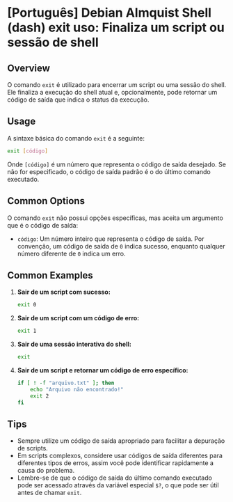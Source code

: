 # [Português] Debian Almquist Shell (dash) exit uso: Finaliza um script ou sessão de shell

## Overview
O comando `exit` é utilizado para encerrar um script ou uma sessão do shell. Ele finaliza a execução do shell atual e, opcionalmente, pode retornar um código de saída que indica o status da execução.

## Usage
A sintaxe básica do comando `exit` é a seguinte:

```bash
exit [código]
```

Onde `[código]` é um número que representa o código de saída desejado. Se não for especificado, o código de saída padrão é o do último comando executado.

## Common Options
O comando `exit` não possui opções específicas, mas aceita um argumento que é o código de saída:

- `código`: Um número inteiro que representa o código de saída. Por convenção, um código de saída de `0` indica sucesso, enquanto qualquer número diferente de `0` indica um erro.

## Common Examples

1. **Sair de um script com sucesso:**
   ```bash
   exit 0
   ```

2. **Sair de um script com um código de erro:**
   ```bash
   exit 1
   ```

3. **Sair de uma sessão interativa do shell:**
   ```bash
   exit
   ```

4. **Sair de um script e retornar um código de erro específico:**
   ```bash
   if [ ! -f "arquivo.txt" ]; then
       echo "Arquivo não encontrado!"
       exit 2
   fi
   ```

## Tips
- Sempre utilize um código de saída apropriado para facilitar a depuração de scripts.
- Em scripts complexos, considere usar códigos de saída diferentes para diferentes tipos de erros, assim você pode identificar rapidamente a causa do problema.
- Lembre-se de que o código de saída do último comando executado pode ser acessado através da variável especial `$?`, o que pode ser útil antes de chamar `exit`.
